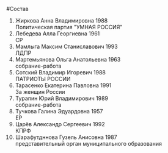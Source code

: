 #Состав
1. Жиркова Анна Владимировна 1988   
    Политическая партия "УМНАЯ РОССИЯ"
2. Лебедева Алла Георгиевна 1961   
    СР
3. Мамлыга Максим Станиславович 1993   
    ЛДПР
4. Мартемьянова Ольга Анатольевна 1963   
    собрание-работа
5. Сотский Владимир Игоревич 1988   
    ПАТРИОТЫ РОССИИ
6. Тарасенко Екатерина Павловна 1991   
    За женщин России
7. Турапин Юрий Владимирович 1989   
    собрание-работа
8. Тучкова Галина Эдуардовна 1957   
    ЕР
9. Царёв Александр Сергеевич 1992   
    КПРФ
10. Шарафутдннова Гузель Анисовна 1987   
    представительный орган муниципального образования
